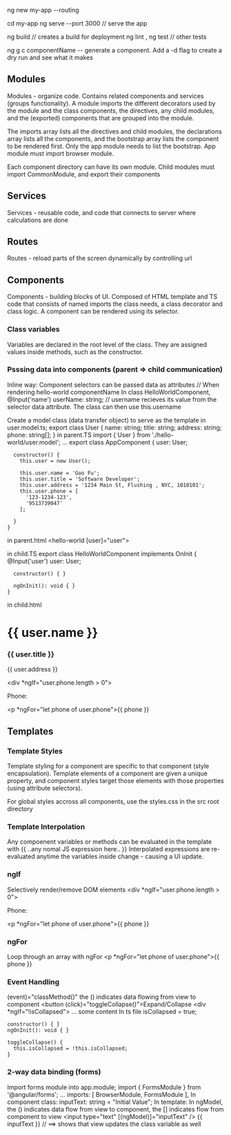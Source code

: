  
ng new my-app --routing

cd my-app
ng serve --port 3000  // serve the app 

ng build  // creates a build for deployment
ng lint , ng test  // other tests

ng g c componentName  -- generate a component. Add a -d flag to create a dry run and see what it makes

## Modules
Modules - organize code. Contains related components and services (groups functionality). A module imports the different decorators used by the module and the class components, the directives, any child modules, and the (exported) components that are grouped into the module. 

The imports array lists all the directives and child modules, the declarations array lists all the components, and the bootstrap array lists the component to be rendered first. Only the app module needs to list the bootstrap. App module must import browser module.

Each component directory can have its own module. Child modules must import CommonModule, and export their components

## Services
Services - reusable code, and code that connects to server where calculations are done

## Routes
Routes - reload parts of the screen dynamically by controlling url

## Components
Components - building blocks of UI. Composed of HTML template and TS code that consists of named imports the class needs, a class decorator and class logic. A component can be rendered using its selector. 

### Class variables 
Variables are declared in the root level of the class. They are assigned values inside methods, such as the constructor. 

### Psssing data into components (parent => child communication)
Inline way:
Component selectors can be passed data as attributes
    <app-hello-world name="MyNAme"></app-hello-world>   // When rendering hello-world componentName
  In class HelloWorldComponent,
    @Input('name') userName: string;  // username recieves its value from the selector data attribute. The class can then use this.username 

Create a model class (data transfer object) to serve as the template 
 in user.model.ts;
    export class User {
      name: string;
      title: string;
      address: string;
      phone: string[];
    }
in parent.TS
    import { User } from './hello-world/user.model';
    ...
    export class AppComponent {
      user: User;

      constructor() {
        this.user = new User();

        this.user.name = 'Goo Fu';
        this.user.title = 'Software Developer';
        this.user.address = '1234 Main St, Flushing , NYC, 1010101';
        this.user.phone = [
          '123-1234-123',
          '9513739047'
        ];

      }
    }
in parent.html 
    <hello-world [user]="user"></hello-world>

in child.TS
    export class HelloWorldComponent implements OnInit {
      @Input('user') user: User;

      constructor() { }

      ngOnInit(): void { }
    }
in child.html 
    <div>
      <h1>{{ user.name }}</h1>
      <h3>{{ user.title }}</h3>
      <p>{{ user.address }}</p>
      <div *ngIf="user.phone.length > 0">
        <p>Phone:</p>
        <p *ngFor="let phone of user.phone">{{ phone }}</p>
      </div>
    </div>

## Templates

### Template Styles
Template styling for a component are specific to that component (style encapsulation). Template elements of a component are given a unique property, and component styles target those elements with those properties (using attribute selectors). 

For global styles accross all components, use the styles.css in the src  root directory
### Template Interpolation 
Any compoenent variables or methods can be evaluated in the template with {{ ..any nomal JS expression here.. }} 
Interpolated expressions are re-evaluated anytime the variables inside change - causing a UI update. 
### ngIf 
Selectively render/remove DOM elements 
    <div *ngIf="user.phone.length > 0">
      <p>Phone:</p>
      <p *ngFor="let phone of user.phone">{{ phone }}</p>
    </div>
### ngFor 
Loop through an array with ngFor
     <p *ngFor="let phone of user.phone">{{ phone }} </p>

### Event Handling 
(event)="classMethod()"  the () indicates data flowing from view to component
    <button (click)="toggleCollapse()">Expand/Collapse</button>
    <div *ngIf="!isCollapsed">
      ... some content
    </div>
In ts file
    isCollapsed = true;

    constructor() { }
    ngOnInit(): void { }

    toggleCollapse() {
      this.isCollapsed = !this.isCollapsed;
    }

### 2-way data binding (forms)
 Import forms module into app.module;
    import { FormsModule } from '@angular/forms';
    ...
      imports: [
        BrowserModule,
        FormsModule
      ],
  In component class:
    inputText: string = "Initial Value";
  In template:
  In ngModel, the () indicates data flow from view to component, the [] indicates flow from component to view
    <input type="text" [(ngModel)]="inputText" />
    {{ inputText }}   // ==> shows that view updates the class variable as well